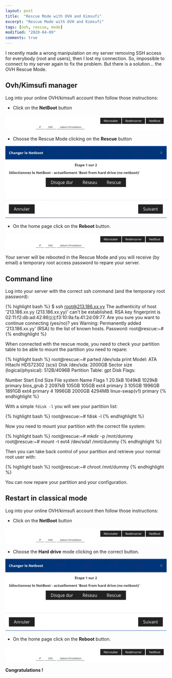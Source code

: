 ```yaml
---
layout: post
title:  "Rescue Mode with OVH and Kimsufi"
excerpt: "Rescue Mode with OVH and Kimsufi"
tags: [ovh, rescue, mode]
modified: "2020-04-09"
comments: true
---
```


I recently made a wrong manipulation on my server removing SSH access for everybody (root and users), then I lost my connection.
So, impossible to connect to my server again to fix the problem. But there is a solution... the OVH Rescue Mode.

## Ovh/Kimsufi manager

Log into your online OVH/kimsufi account then follow those instructions:

* Click on the **NetBoot** button

![Rescue](/images/posts/rescue1.gif)

* Choose the Rescue Mode clicking on the **Rescue** button

![Rescue](/images/posts/rescue2.gif)

* On the home page click on the **Reboot** button.

![Rescue](/images/posts/rescue1.gif)

Your server will be rebooted in the Rescue Mode and you will receive (by email) a temporary root access password to repare your server.

## Command line

Log into your server with the correct ssh command (and the temporary root password):

{% highlight bash %}
$ ssh root@213.186.xx.yy
The authenticity of host '213.186.xx.yy (213.186.xx.yy)' can't be established.
RSA key fingerprint is 02:11:f2:db:ad:42:86:de:f3:10:9a:fa:41:2d:09:77.
Are you sure you want to continue connecting (yes/no)? yes
Warning: Permanently added '213.186.xx.yy' (RSA) to the list of known hosts.
Password:
root@rescue:~#
{% endhighlight %}

When connected with the rescue mode, you need to check your partition table to be able to mount the partition you need to repare:

{% highlight bash %}
root@rescue:~# parted /dev/sda print
Model: ATA Hitachi HDS72302 (scsi)
Disk /dev/sda: 2000GB
Sector size (logical/physical): 512B/4096B
Partition Table: gpt
Disk Flags: 

Number  Start   End     Size    File system     Name     Flags
 1      20.5kB  1049kB  1029kB                  primary  bios_grub
 2      2097kB  105GB   105GB   ext4            primary
 3      105GB   1996GB  1891GB  ext4            primary
 4      1996GB  2000GB  4294MB  linux-swap(v1)  primary
{% endhighlight %}

With a simple `fdisk -l` you will see your partition list:

{% highlight bash %}
root@rescue:~# fdisk -l
{% endhighlight %}


Now you need to mount your partition with the correct file system:

{% highlight bash %}
root@rescue:~# mkdir -p /mnt/dummy
root@rescue:~# mount -t ext4 /dev/sda1 /mnt/dummy
{% endhighlight %}

Then you can take back control of your partition and retrieve your normal root user with:

{% highlight bash %}
root@rescue:~# chroot /mnt/dummy
{% endhighlight %}

You can now repare your partition and your configuration.

## Restart in classical mode

Log into your online OVH/kimsufi account then follow those instructions:

* Click on the **NetBoot** button

![Rescue](/images/posts/rescue1.gif)

* Choose the **Hard drive** mode clicking on the correct button.

![Rescue](/images/posts/rescue2.gif)

* On the home page click on the **Reboot** button.

![Rescue](/images/posts/rescue1.gif)


**Congratulations !**
